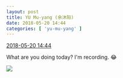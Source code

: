 ```yaml
---
layout: post
title: YU Mu-yang (余沐阳)
date: 2018-05-20 14:44
categories: [ 'yu-mu-yang' ]
---
```


<div class="weibo-info">
  <a href="https://weibo.com/6505651747/Ghwsriqf1">2018-05-20 14:44</a>
</div>

What are you doing today? I'm recording. 😂

<!-- more -->

<a href="http://wx1.sinaimg.cn/mw690/0076h3cTgy1frhstkcx51j31w02iokjq.jpg">
  <img class="weibo-pic-preview" src="http://wx1.sinaimg.cn/orj360/0076h3cTgy1frhstkcx51j31w02iokjq.jpg" />
</a>

